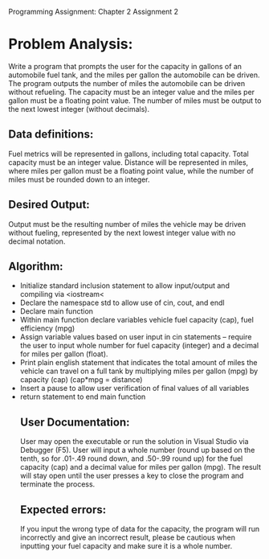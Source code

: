 Programming Assignment: Chapter 2 Assignment 2
<h1>Problem Analysis:</h1>
<p>Write a program that prompts the user for the capacity in gallons of an automobile fuel tank, and the miles per gallon the automobile can be driven. The program outputs the number of miles the automobile can be driven without refueling. The capacity must be an integer value and the miles per gallon must be a floating point value.  The number of miles must be output to the next lowest integer (without decimals).</p>

<h2>Data definitions:</h2>
Fuel metrics will be represented in gallons, including total capacity. Total capacity must be an integer value. Distance will be represented in miles, where miles per gallon must be a floating point value, while the number of miles must be rounded down to an integer. 
<h2>Desired Output:</h2>
Output must be the resulting number of miles the vehicle may be driven without fueling, represented by the next lowest integer value with no decimal notation. 

<h2>Algorithm:</h2>
<ul>
<li>Initialize standard inclusion statement to allow input/output and compiling via &lt;iostream&lt;</li>
<li>Declare the namespace std to allow use of cin, cout, and endl </li>
<li>Declare main function</li>
<li>Within main function declare variables vehicle fuel capacity (cap), fuel efficiency (mpg) </li>
<li>Assign variable values based on user input in cin statements – require the user to input whole number for fuel capacity (integer) and a decimal for miles per gallon (float).</li>
<li>Print plain english statement that indicates the total amount of miles the vehicle can travel on a full tank by multiplying miles per gallon (mpg) by capacity (cap) (cap*mpg = distance)</li>
<li>Insert a pause to allow user verification of final values of all variables</li>
<li>return statement to end main function</li>
<h2>User Documentation:</h2>
User may open the executable or run the solution in Visual Studio via Debugger (F5). User will input a whole number (round up based on the tenth, so for .01-.49 round down, and .50-.99 round up) for the fuel capacity (cap) and a decimal value for miles per gallon (mpg). The result will stay open until the user presses a key to close the program and terminate the process.
<h2>Expected errors:</h2> If you input the wrong type of data for the capacity, the program will run incorrectly and give an incorrect result, please be cautious when inputting your fuel capacity and make sure it is a whole number.

